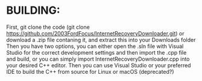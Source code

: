 # BUILDING:
First, git clone the code (git clone https://github.com/2003FordFocus/InternetRecoveryDownloader.git) or download a .zip file contaning it, and extract this into your Downloads folder
Then you have two options, you can either open the .sln file with Visual Studio for the correct development settings and then import the .cpp file and build, or you can simply import InternetRecoveryDownloader.cpp into your desired C++ editor.
Then you can use Visual Studio or your preferred IDE to build the C++ from source for Linux or macOS (deprecated?)
